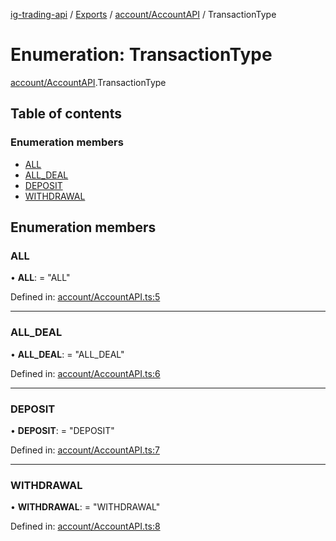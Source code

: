 [ig-trading-api](../README.md) / [Exports](../modules.md) / [account/AccountAPI](../modules/account_accountapi.md) / TransactionType

# Enumeration: TransactionType

[account/AccountAPI](../modules/account_accountapi.md).TransactionType

## Table of contents

### Enumeration members

- [ALL](account_accountapi.transactiontype.md#all)
- [ALL_DEAL](account_accountapi.transactiontype.md#all_deal)
- [DEPOSIT](account_accountapi.transactiontype.md#deposit)
- [WITHDRAWAL](account_accountapi.transactiontype.md#withdrawal)

## Enumeration members

### ALL

• **ALL**: = "ALL"

Defined in: [account/AccountAPI.ts:5](https://github.com/bennycode/ig-trading-api/blob/76cc822/src/account/AccountAPI.ts#L5)

---

### ALL_DEAL

• **ALL_DEAL**: = "ALL_DEAL"

Defined in: [account/AccountAPI.ts:6](https://github.com/bennycode/ig-trading-api/blob/76cc822/src/account/AccountAPI.ts#L6)

---

### DEPOSIT

• **DEPOSIT**: = "DEPOSIT"

Defined in: [account/AccountAPI.ts:7](https://github.com/bennycode/ig-trading-api/blob/76cc822/src/account/AccountAPI.ts#L7)

---

### WITHDRAWAL

• **WITHDRAWAL**: = "WITHDRAWAL"

Defined in: [account/AccountAPI.ts:8](https://github.com/bennycode/ig-trading-api/blob/76cc822/src/account/AccountAPI.ts#L8)
